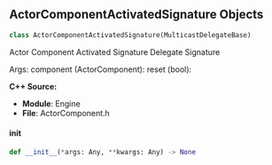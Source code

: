 ## ActorComponentActivatedSignature Objects

```python
class ActorComponentActivatedSignature(MulticastDelegateBase)
```

Actor Component Activated Signature  Delegate Signature

Args:
    component (ActorComponent): 
    reset (bool):

**C++ Source:**

- **Module**: Engine
- **File**: ActorComponent.h

<a id="unreal.ActorComponentActivatedSignature.__init__"></a>

#### __init__

```python
def __init__(*args: Any, **kwargs: Any) -> None
```

<a id="unreal.ActorBeginCursorOverSignature"></a>
